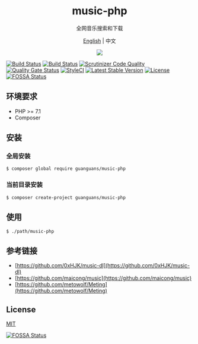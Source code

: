<h1 align="center">music-php</h1>

<p align="center">全网音乐搜索和下载</p>

<p align="center">
    <a href="README.md">English</a> |
    <a>中文</a>
</p>

<p align="center"><img src="http://prfay5752.bkt.clouddn.com/pic_images/usage.gif"></p>

[![Build Status](https://travis-ci.org/guanguans/music-php.svg?branch=master)](https://travis-ci.org/guanguans/music-php)
[![Build Status](https://scrutinizer-ci.com/g/guanguans/music-php/badges/build.png?b=master)](https://scrutinizer-ci.com/g/guanguans/music-php/build-status/master)
[![Scrutinizer Code Quality](https://scrutinizer-ci.com/g/guanguans/music-php/badges/quality-score.png?b=master)](https://scrutinizer-ci.com/g/guanguans/music-php/?branch=master)
[![Quality Gate Status](https://sonarcloud.io/api/project_badges/measure?project=guanguans_music-php&metric=alert_status)](https://sonarcloud.io/dashboard?id=guanguans_music-php)
[![StyleCI](https://github.styleci.io/repos/174921589/shield?branch=master)](https://github.styleci.io/repos/174921589)
[![Latest Stable Version](https://poser.pugx.org/guanguans/music-php/v/stable)](https://packagist.org/packages/guanguans/music-php)
[![License](https://poser.pugx.org/guanguans/music-php/license)](https://packagist.org/packages/guanguans/music-php)
[![FOSSA Status](https://app.fossa.com/api/projects/git%2Bgithub.com%2Fguanguans%2Fmusic-php.svg?type=shield)](https://app.fossa.com/projects/git%2Bgithub.com%2Fguanguans%2Fmusic-php?ref=badge_shield)

## 环境要求

* PHP >= 7.1
* Composer

## 安装

### 全局安装

``` shell
$ composer global require guanguans/music-php
```

### 当前目录安装

``` shell
$ composer create-project guanguans/music-php
```

## 使用

``` shell
$ ./path/music-php
```

## 参考链接

* [https://github.com/0xHJK/music-dl](https://github.com/0xHJK/music-dl)
* [https://github.com/maicong/music](https://github.com/maicong/music)
* [https://github.com/metowolf/Meting](https://github.com/metowolf/Meting)

## License

[MIT](LICENSE)

[![FOSSA Status](https://app.fossa.com/api/projects/git%2Bgithub.com%2Fguanguans%2Fmusic-php.svg?type=large)](https://app.fossa.com/projects/git%2Bgithub.com%2Fguanguans%2Fmusic-php?ref=badge_large)


